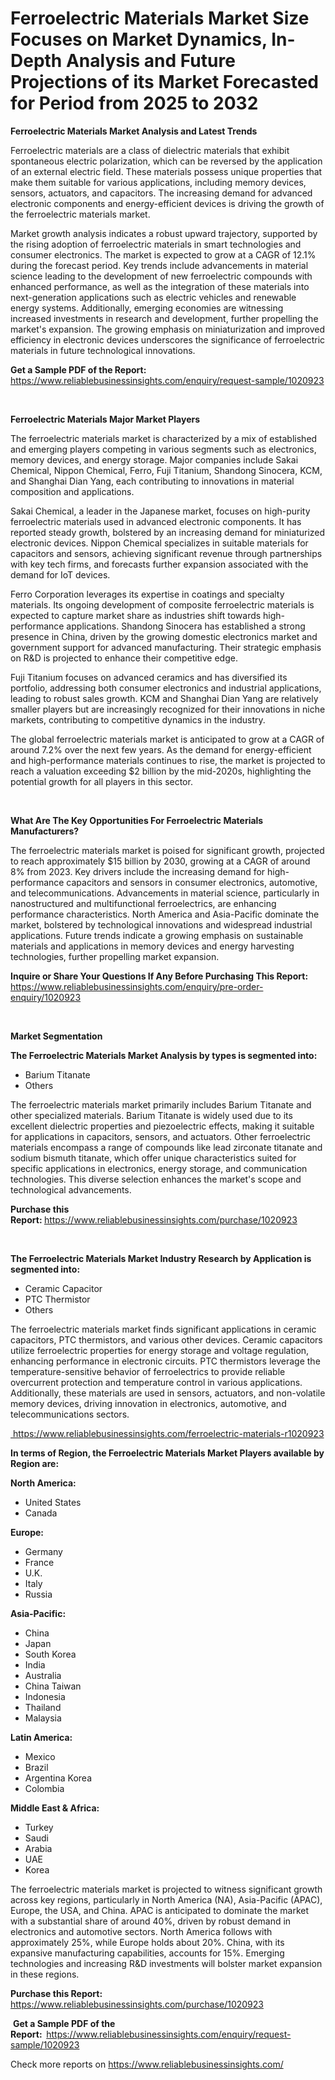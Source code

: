 <p><h1>Ferroelectric Materials Market Size Focuses on Market Dynamics, In-Depth Analysis and Future Projections of its Market Forecasted for Period from 2025 to 2032</h1></p><p><strong>Ferroelectric Materials Market Analysis and Latest Trends</strong></p>
<p><p>Ferroelectric materials are a class of dielectric materials that exhibit spontaneous electric polarization, which can be reversed by the application of an external electric field. These materials possess unique properties that make them suitable for various applications, including memory devices, sensors, actuators, and capacitors. The increasing demand for advanced electronic components and energy-efficient devices is driving the growth of the ferroelectric materials market.</p><p>Market growth analysis indicates a robust upward trajectory, supported by the rising adoption of ferroelectric materials in smart technologies and consumer electronics. The market is expected to grow at a CAGR of 12.1% during the forecast period. Key trends include advancements in material science leading to the development of new ferroelectric compounds with enhanced performance, as well as the integration of these materials into next-generation applications such as electric vehicles and renewable energy systems. Additionally, emerging economies are witnessing increased investments in research and development, further propelling the market's expansion. The growing emphasis on miniaturization and improved efficiency in electronic devices underscores the significance of ferroelectric materials in future technological innovations.</p></p>
<p><strong>Get a Sample PDF of the Report:&nbsp;</strong> <a href="https://www.reliablebusinessinsights.com/enquiry/request-sample/1020923?utm_campaign=3134&utm_medium=2&utm_source=Github&utm_content=ia&utm_term=01042025&utm_id=ferroelectric-materials">https://www.reliablebusinessinsights.com/enquiry/request-sample/1020923</a></p>
<p>&nbsp;</p>
<p><strong>Ferroelectric Materials Major Market Players</strong></p>
<p><p>The ferroelectric materials market is characterized by a mix of established and emerging players competing in various segments such as electronics, memory devices, and energy storage. Major companies include Sakai Chemical, Nippon Chemical, Ferro, Fuji Titanium, Shandong Sinocera, KCM, and Shanghai Dian Yang, each contributing to innovations in material composition and applications.</p><p>Sakai Chemical, a leader in the Japanese market, focuses on high-purity ferroelectric materials used in advanced electronic components. It has reported steady growth, bolstered by an increasing demand for miniaturized electronic devices. Nippon Chemical specializes in suitable materials for capacitors and sensors, achieving significant revenue through partnerships with key tech firms, and forecasts further expansion associated with the demand for IoT devices.</p><p>Ferro Corporation leverages its expertise in coatings and specialty materials. Its ongoing development of composite ferroelectric materials is expected to capture market share as industries shift towards high-performance applications. Shandong Sinocera has established a strong presence in China, driven by the growing domestic electronics market and government support for advanced manufacturing. Their strategic emphasis on R&D is projected to enhance their competitive edge.</p><p>Fuji Titanium focuses on advanced ceramics and has diversified its portfolio, addressing both consumer electronics and industrial applications, leading to robust sales growth. KCM and Shanghai Dian Yang are relatively smaller players but are increasingly recognized for their innovations in niche markets, contributing to competitive dynamics in the industry.</p><p>The global ferroelectric materials market is anticipated to grow at a CAGR of around 7.2% over the next few years. As the demand for energy-efficient and high-performance materials continues to rise, the market is projected to reach a valuation exceeding $2 billion by the mid-2020s, highlighting the potential growth for all players in this sector.</p></p>
<p>&nbsp;</p>
<p><strong>What Are The Key Opportunities For Ferroelectric Materials Manufacturers?</strong></p>
<p><p>The ferroelectric materials market is poised for significant growth, projected to reach approximately $15 billion by 2030, growing at a CAGR of around 8% from 2023. Key drivers include the increasing demand for high-performance capacitors and sensors in consumer electronics, automotive, and telecommunications. Advancements in material science, particularly in nanostructured and multifunctional ferroelectrics, are enhancing performance characteristics. North America and Asia-Pacific dominate the market, bolstered by technological innovations and widespread industrial applications. Future trends indicate a growing emphasis on sustainable materials and applications in memory devices and energy harvesting technologies, further propelling market expansion.</p></p>
<p><strong>Inquire or Share Your Questions If Any Before Purchasing This Report:</strong> <a href="https://www.reliablebusinessinsights.com/enquiry/pre-order-enquiry/1020923?utm_campaign=3134&utm_medium=2&utm_source=Github&utm_content=ia&utm_term=01042025&utm_id=ferroelectric-materials">https://www.reliablebusinessinsights.com/enquiry/pre-order-enquiry/1020923</a></p>
<p>&nbsp;</p>
<p><strong>Market Segmentation</strong></p>
<p><strong>The Ferroelectric Materials Market Analysis by types is segmented into:</strong></p>
<p><ul><li>Barium Titanate</li><li>Others</li></ul></p>
<p><p>The ferroelectric materials market primarily includes Barium Titanate and other specialized materials. Barium Titanate is widely used due to its excellent dielectric properties and piezoelectric effects, making it suitable for applications in capacitors, sensors, and actuators. Other ferroelectric materials encompass a range of compounds like lead zirconate titanate and sodium bismuth titanate, which offer unique characteristics suited for specific applications in electronics, energy storage, and communication technologies. This diverse selection enhances the market's scope and technological advancements.</p></p>
<p><strong>Purchase this Report:&nbsp;</strong><a href="https://www.reliablebusinessinsights.com/purchase/1020923?utm_campaign=3134&utm_medium=2&utm_source=Github&utm_content=ia&utm_term=01042025&utm_id=ferroelectric-materials">https://www.reliablebusinessinsights.com/purchase/1020923</a></p>
<p>&nbsp;</p>
<p><strong>The Ferroelectric Materials Market Industry Research by Application is segmented into:</strong></p>
<p><ul><li>Ceramic Capacitor</li><li>PTC Thermistor</li><li>Others</li></ul></p>
<p><p>The ferroelectric materials market finds significant applications in ceramic capacitors, PTC thermistors, and various other devices. Ceramic capacitors utilize ferroelectric properties for energy storage and voltage regulation, enhancing performance in electronic circuits. PTC thermistors leverage the temperature-sensitive behavior of ferroelectrics to provide reliable overcurrent protection and temperature control in various applications. Additionally, these materials are used in sensors, actuators, and non-volatile memory devices, driving innovation in electronics, automotive, and telecommunications sectors.</p></p>
<p><a href="https://www.reliablebusinessinsights.com/ferroelectric-materials-r1020923?utm_campaign=3134&utm_medium=2&utm_source=Github&utm_content=ia&utm_term=01042025&utm_id=ferroelectric-materials">&nbsp;https://www.reliablebusinessinsights.com/ferroelectric-materials-r1020923</a></p>
<p><strong>In terms of Region, the Ferroelectric Materials Market Players available by Region are:</strong></p>
<p>
    <p> <strong> North America: </strong>
        <ul>
            <li>United States</li>
            <li>Canada</li>
        </ul>
        </p> 
    <p> <strong> Europe: </strong>
        <ul>
            <li>Germany</li>
            <li>France</li>
            <li>U.K.</li>
            <li>Italy</li>
            <li>Russia</li>
        </ul>
        </p> 
    <p> <strong> Asia-Pacific: </strong>
        <ul>
            <li>China</li>
            <li>Japan</li>
            <li>South Korea</li>
            <li>India</li>
            <li>Australia</li>
            <li>China Taiwan</li>
            <li>Indonesia</li>
            <li>Thailand</li>
            <li>Malaysia</li>
        </ul>
        </p> 
    <p> <strong> Latin America: </strong>
        <ul>
            <li>Mexico</li>
            <li>Brazil</li>
            <li>Argentina Korea</li>
            <li>Colombia</li>
        </ul>
        </p> 
    <p> <strong> Middle East & Africa: </strong>
        <ul>
            <li>Turkey</li>
            <li>Saudi</li>
            <li>Arabia</li>
            <li>UAE</li>
            <li>Korea</li>
        </ul>
    </p>
    </p>
<p><p>The ferroelectric materials market is projected to witness significant growth across key regions, particularly in North America (NA), Asia-Pacific (APAC), Europe, the USA, and China. APAC is anticipated to dominate the market with a substantial share of around 40%, driven by robust demand in electronics and automotive sectors. North America follows with approximately 25%, while Europe holds about 20%. China, with its expansive manufacturing capabilities, accounts for 15%. Emerging technologies and increasing R&D investments will bolster market expansion in these regions.</p></p>
<p><strong>Purchase this Report: </strong><a href="https://www.reliablebusinessinsights.com/purchase/1020923?utm_campaign=3134&utm_medium=2&utm_source=Github&utm_content=ia&utm_term=01042025&utm_id=ferroelectric-materials">https://www.reliablebusinessinsights.com/purchase/1020923</a></p>
<p>&nbsp;<strong>Get a Sample PDF of the Report:&nbsp;&nbsp;</strong><a href="https://www.reliablebusinessinsights.com/enquiry/request-sample/1020923?utm_campaign=3134&utm_medium=2&utm_source=Github&utm_content=ia&utm_term=01042025&utm_id=ferroelectric-materials">https://www.reliablebusinessinsights.com/enquiry/request-sample/1020923</a></p>
<p><strong></strong></p>
<p>Check more reports on <a href="https://www.reliablebusinessinsights.com/?utm_campaign=3134&utm_medium=2&utm_source=Github&utm_content=ia&utm_term=01042025&utm_id=ferroelectric-materials">https://www.reliablebusinessinsights.com/</a></p>